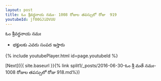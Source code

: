 ```yaml
---
layout: post
title: ఓం శ్రీవర్ధనాయ నమః- 1008 రోజుల తపస్సులో రోజు  919
youtubeId: jf00GJiDVUU
---
```

 
 
 ఓం శ్రీవర్ధనాయ నమః  
 
 -  భక్తులకు ఎవరు సంపద ఇస్తారు 
 
  
 
  
 
 
 
 
 
 


{% include youtubePlayer.html id=page.youtubeId %}
 
[Next]({{ site.baseurl }}{% link  split1/_posts/2016-06-30-ఓం శ్రీ మతే నమః- 1008 రోజుల తపస్సులో రోజు  918.md%})
 

